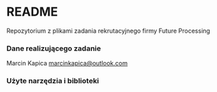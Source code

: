 # README #

Repozytorium z plikami zadania rekrutacyjnego firmy Future Processing

### Dane realizującego zadanie ###

Marcin Kapica
marcinkapica@outlook.com

### Użyte narzędzia i biblioteki ###
